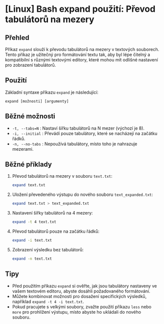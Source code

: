 # [Linux] Bash expand použití: Převod tabulátorů na mezery

## Přehled
Příkaz `expand` slouží k převodu tabulátorů na mezery v textových souborech. Tento příkaz je užitečný pro formátování textu tak, aby byl lépe čitelný a kompatibilní s různými textovými editory, které mohou mít odlišné nastavení pro zobrazení tabulátorů.

## Použití
Základní syntaxe příkazu `expand` je následující:

```
expand [možnosti] [argumenty]
```

## Běžné možnosti
- `-t, --tabs=N` : Nastaví šířku tabulátorů na N mezer (výchozí je 8).
- `-i, --initial` : Převádí pouze tabulátory, které se nacházejí na začátku řádků.
- `-n, --no-tabs` : Nepoužívá tabulátory, místo toho je nahrazuje mezerami.

## Běžné příklady
1. Převod tabulátorů na mezery v souboru `text.txt`:
   ```bash
   expand text.txt
   ```

2. Uložení převedeného výstupu do nového souboru `text_expanded.txt`:
   ```bash
   expand text.txt > text_expanded.txt
   ```

3. Nastavení šířky tabulátorů na 4 mezery:
   ```bash
   expand -t 4 text.txt
   ```

4. Převod tabulátorů pouze na začátku řádků:
   ```bash
   expand -i text.txt
   ```

5. Zobrazení výsledku bez tabulátorů:
   ```bash
   expand -n text.txt
   ```

## Tipy
- Před použitím příkazu `expand` si ověřte, jak jsou tabulátory nastaveny ve vašem textovém editoru, abyste dosáhli požadovaného formátování.
- Můžete kombinovat možnosti pro dosažení specifických výsledků, například `expand -t 4 -i text.txt`.
- Pokud pracujete s velkými soubory, zvažte použití příkazu `less` nebo `more` pro prohlížení výstupu, místo abyste ho ukládali do nového souboru.